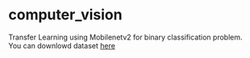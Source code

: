 # computer_vision
Transfer Learning using Mobilenetv2 for binary classification problem.<br /> 
You can downlowd dataset [here](https://www.kaggle.com/sid4sal/alpaca-dataset-small)
